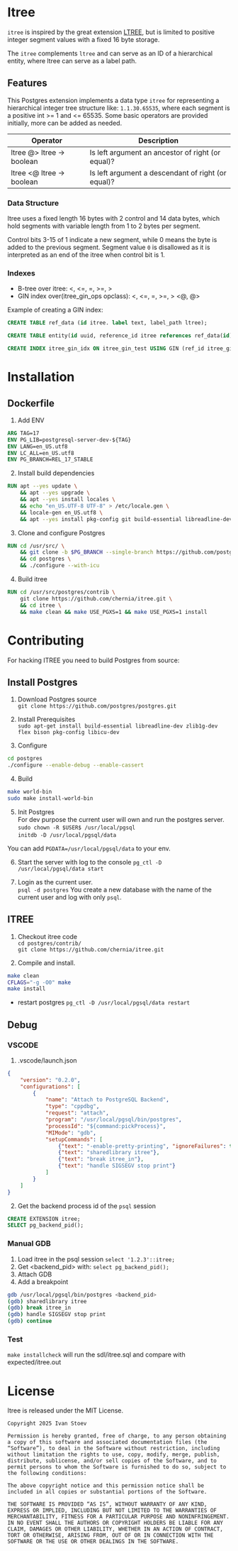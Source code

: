 # Itree 
`itree` is inspired by the great extension [LTREE](https://www.postgresql.org/docs/current/ltree.html), but is limited to positive integer segment values with a fixed 16 byte storage.

The `itree` complements `ltree` and can serve as an ID of a hierarchical entity, where ltree can serve as a label path.
## Features
This Postgres extension implements a data type `itree` for representing a hierarchical integer tree structure like: `1.1.30.65535`, where each segment is a positive int >= 1 and <= 65535. Some basic operators are provided initially, more can be added as needed.


| Operator  | Description                                                       |
|-----------|-------------------------------------------------------------------|
| ltree @> ltree → boolean | Is left argument an ancestor of right (or equal)?  |
| ltree <@ ltree → boolean | Is left argument a descendant of right (or equal)? |


### Data Structure
Itree uses a fixed length 16 bytes with 2 control and 14 data bytes, which hold segments with variable length  from 1 to 2 bytes per segment.

Control bits 3-15 of 1 indicate a new segment, while 0 means the byte is added to the previous segment. Segment value `0` is disallowed as it is interpreted as an end of the itree when control bit is 1. 

### Indexes
- B-tree over itree: <, <=, =, >=, >
- GIN index over(itree_gin_ops opclass): <, <=, =, >=, > <@, @> 

Example of creating a GIN index:
```sql
CREATE TABLE ref_data (id itree. label text, label_path ltree);

CREATE TABLE entity(id uuid, reference_id itree references ref_data(id));

CREATE INDEX itree_gin_idx ON itree_gin_test USING GIN (ref_id itree_gin_ops);

```

# Installation
## Dockerfile
1. Add ENV
```dockerfile
ARG TAG=17
ENV PG_LIB=postgresql-server-dev-${TAG}
ENV LANG=en_US.utf8
ENV LC_ALL=en_US.utf8
ENV PG_BRANCH=REL_17_STABLE
```
2. Install build dependencies
```dockerfile
RUN apt --yes update \
    && apt --yes upgrade \
    && apt --yes install locales \
    && echo "en_US.UTF-8 UTF-8" > /etc/locale.gen \
    && locale-gen en_US.utf8 \
    && apt --yes install pkg-config git build-essential libreadline-dev zlib1g-dev bison libkrb5-dev flex libicu-dev $PG_LIB
``` 
3. Clone and configure Postgres
```dockerfile
RUN cd /usr/src/ \
    && git clone -b $PG_BRANCH --single-branch https://github.com/postgres/postgres.git \
    && cd postgres \
    && ./configure --with-icu 
```

4. Build itree
```dockerfile
RUN cd /usr/src/postgres/contrib \
    git clone https://github.com/chernia/itree.git \
    && cd itree \
    && make clean && make USE_PGXS=1 && make USE_PGXS=1 install
```

# Contributing
For hacking ITREE you need to build Postgres from source:

## Install Postgres
1. Download Postgres source  
`git clone https://github.com/postgres/postgres.git`

2. Install Prerequisites  
`sudo apt-get install build-essential libreadline-dev zlib1g-dev flex bison pkg-config libicu-dev`

3. Configure  
```bash
cd postgres
./configure --enable-debug --enable-cassert
```

4. Build  
```bash
make world-bin
sudo make install-world-bin
```

5. Init Postgres  
For dev purpose the current user will own and run the postgres server.  
`sudo chown -R $USER$ /usr/local/pgsql`  
`initdb -D /usr/local/pgsql/data`

You can add `PGDATA=/usr/local/pgsql/data` to your env.

6. Start the server with log to the console
`pg_ctl -D /usr/local/pgsql/data start`

7. Login as the current user.  
`psql -d postgres`
You create a new database with the name of the current user and log with only `psql`.

## ITREE
1. Checkout itree code  
`cd postgres/contrib/`  
`git clone https://github.com/chernia/itree.git`

3. Compile and install.

```bash
make clean
CFLAGS="-g -O0" make
make install
```
- restart postgres 
`pg_ctl -D /usr/local/pgsql/data restart`

## Debug
### VSCODE

1. .vscode/launch.json
```json
{
    "version": "0.2.0",
    "configurations": [
        {
            "name": "Attach to PostgreSQL Backend",
            "type": "cppdbg",
            "request": "attach",
            "program": "/usr/local/pgsql/bin/postgres",
            "processId": "${command:pickProcess}",
            "MIMode": "gdb",
            "setupCommands": [
                {"text": "-enable-pretty-printing", "ignoreFailures": true},
                {"text": "sharedlibrary itree"},
                {"text": "break itree_in"},
                {"text": "handle SIGSEGV stop print"}
            ]
        }
    ]
}
```

2. Get the backend process id of the `psql` session
 ```sql
CREATE EXTENSION itree;
SELECT pg_backend_pid();

```

### Manual GDB
1. Load itree in the psql session
`select '1.2.3'::itree;`
2. Get <backend_pid> with: `select pg_backend_pid();`
3. Attach GDB 
4. Add a breakpoint
```bash
gdb /usr/local/pgsql/bin/postgres <backend_pid>
(gdb) sharedlibrary itree
(gdb) break itree_in
(gdb) handle SIGSEGV stop print
(gdb) continue
```
### Test
`make installcheck` will run the sdl/itree.sql and compare with expected/itree.out

# License
Itree is released under the MIT License.

```
Copyright 2025 Ivan Stoev

Permission is hereby granted, free of charge, to any person obtaining a copy of this software and associated documentation files (the “Software”), to deal in the Software without restriction, including without limitation the rights to use, copy, modify, merge, publish, distribute, sublicense, and/or sell copies of the Software, and to permit persons to whom the Software is furnished to do so, subject to the following conditions:

The above copyright notice and this permission notice shall be included in all copies or substantial portions of the Software.

THE SOFTWARE IS PROVIDED “AS IS”, WITHOUT WARRANTY OF ANY KIND, EXPRESS OR IMPLIED, INCLUDING BUT NOT LIMITED TO THE WARRANTIES OF MERCHANTABILITY, FITNESS FOR A PARTICULAR PURPOSE AND NONINFRINGEMENT. IN NO EVENT SHALL THE AUTHORS OR COPYRIGHT HOLDERS BE LIABLE FOR ANY CLAIM, DAMAGES OR OTHER LIABILITY, WHETHER IN AN ACTION OF CONTRACT, TORT OR OTHERWISE, ARISING FROM, OUT OF OR IN CONNECTION WITH THE SOFTWARE OR THE USE OR OTHER DEALINGS IN THE SOFTWARE.
```